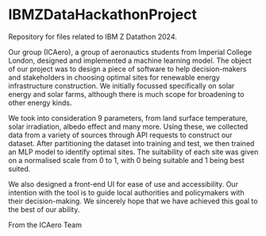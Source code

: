 # IBMZDataHackathonProject
Repository for files related to IBM Z Datathon 2024.

Our group (ICAero), a group of aeronautics students from Imperial College London, designed and implemented a machine learning model. The object of our project was to design a piece of software to help decision-makers
and stakeholders in choosing optimal sites for renewable energy infrastructure construction. We initially focussed specifically on solar energy and solar farms, although there is much scope for broadening to other 
energy kinds.

We took into consideration 9 parameters, from land surface temperature, solar irradiation, albedo effect and many more. Using these, we collected data from a variety of sources through API requests to construct our dataset.
After partitioning the dataset into training and test, we then trained an MLP model to identify optimal sites. The suitability of each site was given on a normalised scale from 0 to 1, with 0 being suitable and 1 being best
suited.

We also designed a front-end UI for ease of use and accessibility. Our intention with the tool is to guide local authorities and policymakers with their decision-making. We sincerely hope that we have achieved this goal to
the best of our ability. 

From the ICAero Team
